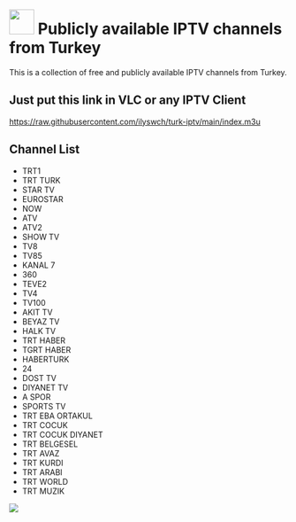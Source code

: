 # <img src="https://raw.githubusercontent.com/ilyswch/turk-iptv/main/img/icon.png" width="45"/> Publicly available IPTV channels from Turkey

This is a collection of free and publicly available IPTV channels from Turkey. 


## Just put this link in VLC or any IPTV Client

https://raw.githubusercontent.com/ilyswch/turk-iptv/main/index.m3u

## Channel List
- TRT1
- TRT TURK
- STAR TV
- EUROSTAR
- NOW
- ATV
- ATV2
- SHOW TV
- TV8
- TV85
- KANAL 7
- 360
- TEVE2
- TV4
- TV100
- AKIT TV
- BEYAZ TV
- HALK TV
- TRT HABER
- TGRT HABER
- HABERTURK
- 24
- DOST TV
- DIYANET TV
- A SPOR
- SPORTS TV
- TRT EBA ORTAKUL
- TRT COCUK
- TRT COCUK DIYANET
- TRT BELGESEL
- TRT AVAZ
- TRT KURDI
- TRT ARABI
- TRT WORLD
- TRT MUZIK

<img src="https://raw.githubusercontent.com/ilyswch/turk-iptv/main/docs/screenshot.png">
